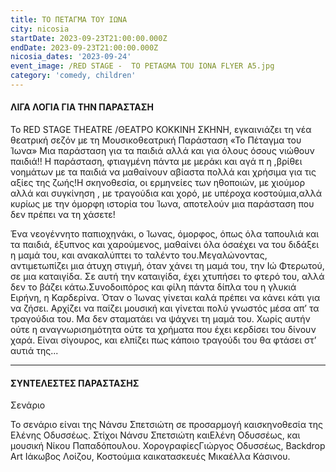 ```yaml
---
title: ΤΟ ΠΕΤΑΓΜΑ ΤΟΥ ΙΩΝΑ
city: nicosia
startDate: 2023-09-23T21:00:00.000Z
endDate: 2023-09-23T21:00:00.000Z
nicosia_dates: '2023-09-24'
event_image: /RED STAGE -  TO PETAGMA TOU IONA FLYER A5.jpg
category: 'comedy, children'
---
```


#### ΛΙΓΑ ΛΟΓΙΑ ΓΙΑ ΤΗΝ ΠΑΡΑΣΤΑΣΗ

Το RED STAGE THEATRE /ΘΕΑΤΡΟ ΚΟΚΚΙΝΗ ΣΚΗΝΗ, εγκαινιάζει τη νέα θεατρική σεζόν με τη Μουσικοθεατρική Παράσταση «Το Πέταγμα του Ίωνα» Μια παράσταση	για τα παιδιά αλλά και για όλους όσους νιώθουν παιδιά!!	Η παράσταση,	φτιαγμένη	πάντα με μεράκι και	αγά π η ,βρίθει νοημάτων με τα παιδιά να μαθαίνουν αβίαστα πολλά και χρήσιμα για τις αξίες της ζωής!Η σκηνοθεσία, οι ερμηνείες των ηθοποιών, με	χιούμορ αλλά και συγκίνηση	, με τραγούδια	και χορό, με υπέροχα	κοστούμια,αλλά κυρίως με την όμορφη ιστορία του Ίωνα, αποτελούν μια παράσταση που δεν πρέπει να τη χάσετε!

Ένα νεογέννητο παπιοχηνάκι, ο Ίωνας, όμορφος, όπως όλα ταπουλιά και τα παιδιά, έξυπνος και χαρούμενος, μαθαίνει όλα όσαέχει να του διδάξει η μαμά του, και ανακαλύπτει το ταλέντο του.Μεγαλώνοντας, αντιμετωπίζει μια άτυχη στιγμή, όταν χάνει τη μαμά του, την Ιώ Φτερωτού,	σε μια καταιγίδα.	Σε αυτή την καταιγίδα, έχει χτυπήσει το φτερό του, αλλά δεν το βάζει κάτω.Συνοδοιπόρος	και φίλη πάντα δίπλα του η γλυκιά	Ειρήνη,	η Καρδερίνα. Όταν ο Ίωνας γίνεται	καλά πρέπει να κάνει κάτι για να ζήσει. Αρχίζει να παίζει μουσική και γίνεται πολύ γνωστός μέσα απ’ τα τραγούδια του. Μα δεν σταματάει να ψάχνει τη μαμά του. Χωρίς αυτήν ούτε η αναγνωρισημότητα ούτε τα χρήματα που έχει κερδίσει του δίνουν χαρά. Είναι σίγουρος, και ελπίζει πως κάποιο τραγούδι του θα φτάσει στ’ αυτιά της...

***

#### ΣΥΝΤΕΛΕΣΤΕΣ ΠΑΡΑΣΤΑΣΗΣ

Σενάριο

Το σενάριο	είναι της Νάνσυ Σπετσιώτη	σε προσαρμογή	καισκηνοθεσία της Ελένης Οδυσσέως. Στίχοι Νάνσυ Σπετσιώτη καιΕλένη Οδυσσέως, και μουσική Νίκου Παπαδόπουλου. ΧορογραφίεςΓιώργος Οδυσσέως, Backdrop Art	Ιάκωβος Λοίζου, Κοστούμια καικατασκευές Μικαέλλα Κάσινου.
